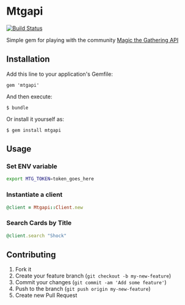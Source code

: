 # Mtgapi
[![Build Status](https://travis-ci.org/niftyn8/mtgapi.png)](https://travis-ci.org/niftyn8/mtgapi)

Simple gem for playing with the community [Magic the Gathering API](http://mtgapi.com/)

## Installation

Add this line to your application's Gemfile:

    gem 'mtgapi'

And then execute:

    $ bundle

Or install it yourself as:

    $ gem install mtgapi

## Usage

### Set ENV variable

```bash
export MTG_TOKEN=token_goes_here
```

### Instantiate a client

```ruby
@client = Mtgapi::Client.new
```

### Search Cards by Title

```ruby
@client.search "Shock"
```

## Contributing

1. Fork it
2. Create your feature branch (`git checkout -b my-new-feature`)
3. Commit your changes (`git commit -am 'Add some feature'`)
4. Push to the branch (`git push origin my-new-feature`)
5. Create new Pull Request
